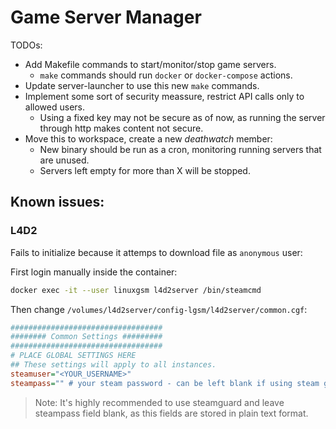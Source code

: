# Game Server Manager

TODOs:
- Add Makefile commands to start/monitor/stop game servers.
  - `make` commands should run `docker` or `docker-compose` actions.
- Update server-launcher to use this new `make` commands.
- Implement some sort of security meassure, restrict API calls only to allowed users.
  - Using a fixed key may not be secure as of now, as running the server through http makes content not secure.
- Move this to workspace, create a new _deathwatch_ member:
  - New binary should be run as a cron, monitoring running servers that are unused.
  - Servers left empty for more than X will be stopped.

## Known issues:

### L4D2
Fails to initialize because it attemps to download file as `anonymous` user:

First login manually inside the container:
```bash
docker exec -it --user linuxgsm l4d2server /bin/steamcmd
```

Then change `/volumes/l4d2server/config-lgsm/l4d2server/common.cgf`:
```cfg
##################################
######## Common Settings #########
##################################
# PLACE GLOBAL SETTINGS HERE
## These settings will apply to all instances.
steamuser="<YOUR_USERNAME>"
steampass="" # your steam password - can be left blank if using steam guard
```

> Note: It's highly recommended to use steamguard and leave steampass field blank, as this fields are stored in plain text format.
